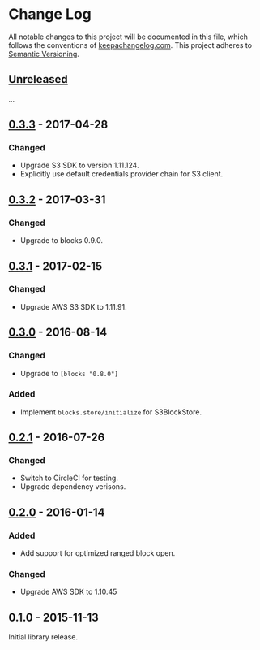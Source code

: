 Change Log
==========

All notable changes to this project will be documented in this file, which
follows the conventions of [keepachangelog.com](http://keepachangelog.com/).
This project adheres to [Semantic Versioning](http://semver.org/).

## [Unreleased]

...

## [0.3.3] - 2017-04-28

### Changed
- Upgrade S3 SDK to version 1.11.124.
- Explicitly use default credentials provider chain for S3 client.

## [0.3.2] - 2017-03-31

### Changed
- Upgrade to blocks 0.9.0.

## [0.3.1] - 2017-02-15

### Changed
- Upgrade AWS S3 SDK to 1.11.91.

## [0.3.0] - 2016-08-14

### Changed
- Upgrade to `[blocks "0.8.0"]`

### Added
- Implement `blocks.store/initialize` for S3BlockStore.

## [0.2.1] - 2016-07-26

### Changed
- Switch to CircleCI for testing.
- Upgrade dependency verisons.

## [0.2.0] - 2016-01-14

### Added
- Add support for optimized ranged block open.

### Changed
- Upgrade AWS SDK to 1.10.45

## 0.1.0 - 2015-11-13

Initial library release.

[Unreleased]: https://github.com/greglook/blocks-s3/compare/0.3.3...HEAD
[0.3.3]: https://github.com/greglook/blocks-s3/compare/0.3.2...0.3.3
[0.3.2]: https://github.com/greglook/blocks-s3/compare/0.3.1...0.3.2
[0.3.1]: https://github.com/greglook/blocks-s3/compare/0.3.0...0.3.1
[0.3.0]: https://github.com/greglook/blocks-s3/compare/0.2.1...0.3.0
[0.2.1]: https://github.com/greglook/blocks-s3/compare/0.2.0...0.2.1
[0.2.0]: https://github.com/greglook/blocks-s3/compare/0.1.0...0.2.0
